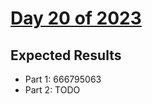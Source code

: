 # [Day 20 of 2023](https://adventofcode.com/2023/day/20)

## Expected Results

- Part 1: 666795063
- Part 2: TODO
